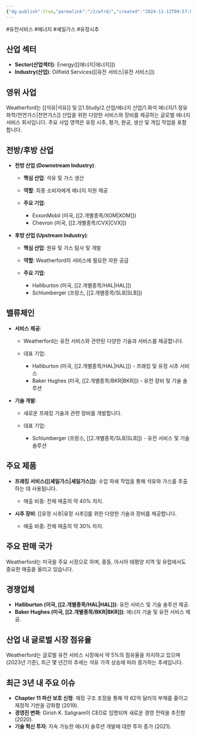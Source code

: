 ```yaml
---
{"dg-publish":true,"permalink":"/2/wfrd/","created":"2024-11-12T09:57:03.824+09:00","updated":"2025-07-29T21:37:05.385+09:00"}
---
```


#유전서비스 #에너지 #셰일가스 #유정시추 

## 산업 섹터

- **Sector(산업섹터)**: Energy([[에너지\|에너지]])
- **Industry(산업)**: Oilfield Services([[유전 서비스\|유전 서비스]])

## 영위 사업

Weatherford는 [[석유\|석유]] 및 [[1.Study/2.산업/에너지 산업/1.화석 에너지/1.정유화학/천연가스\|천연가스]] 산업을 위한 다양한 서비스와 장비를 제공하는 글로벌 에너지 서비스 회사입니다. 주요 사업 영역은 유정 시추, 평가, 완공, 생산 및 개입 작업을 포함합니다.

## 전방/후방 산업

- **전방 산업 (Downstream Industry)**:
    
    - **핵심 산업**: 석유 및 가스 생산
    - **역할**: 최종 소비자에게 에너지 자원 제공
    - **주요 기업**:
        
        - ExxonMobil (미국, [[2.개별종목/XOM\|XOM]])
        - Chevron (미국, [[2.개별종목/CVX\|CVX]])
        
    
- **후방 산업 (Upstream Industry)**:
    
    - **핵심 산업**: 원유 및 가스 탐사 및 개발
    - **역할**: Weatherford의 서비스에 필요한 자원 공급
    - **주요 기업**:
        
        - Halliburton (미국, [[2.개별종목/HAL\|HAL]])
        - Schlumberger (프랑스, [[2.개별종목/SLB\|SLB]])
        
    

## 밸류체인

- **서비스 제공**:
    
    - Weatherford는 유전 서비스와 관련된 다양한 기술과 서비스를 제공합니다.
    - 대표 기업:
        
        - Halliburton (미국, [[2.개별종목/HAL\|HAL]]) - 프래킹 및 유정 시추 서비스
        - Baker Hughes (미국, [[2.개별종목/BKR\|BKR]]) - 유전 장비 및 기술 솔루션
        
    
- **기술 개발**:
    
    - 새로운 프래킹 기술과 관련 장비를 개발합니다.
    - 대표 기업:
        
        - Schlumberger (프랑스, [[2.개별종목/SLB\|SLB]]) - 유전 서비스 및 기술 솔루션
        
    

## 주요 제품

- **프래킹 서비스([[셰일가스\|셰일가스]])**: 수압 파쇄 작업을 통해 석유와 가스를 추출하는 데 사용됩니다.
    
    - 매출 비중: 전체 매출의 약 40% 차지.
    
- **시추 장비**: [[유정 시추\|유정 시추]]를 위한 다양한 기술과 장비를 제공합니다.
    
    - 매출 비중: 전체 매출의 약 30% 차지.
    

## 주요 판매 국가

Weatherford는 미국을 주요 시장으로 하며, 중동, 아시아 태평양 지역 및 유럽에서도 중요한 매출을 올리고 있습니다.

## 경쟁업체

- **Halliburton (미국, [[2.개별종목/HAL\|HAL]])**: 유전 서비스 및 기술 솔루션 제공.
- **Baker Hughes (미국, [[2.개별종목/BKR\|BKR]])**: 에너지 기술 및 유전 서비스 제공.

## 산업 내 글로벌 시장 점유율

Weatherford는 글로벌 유전 서비스 시장에서 약 5%의 점유율을 차지하고 있으며(2023년 기준), 최근 몇 년간의 추세는 석유 가격 상승에 따라 증가하는 추세입니다.

## 최근 3년 내 주요 이슈

- **Chapter 11 파산 보호 신청**: 재정 구조 조정을 통해 약 62억 달러의 부채를 줄이고 재정적 기반을 강화함 (2019).
- **경영진 변화**: Girish K. Saligram이 CEO로 임명되며 새로운 경영 전략을 추진함 (2020).
- **기술 혁신 투자**: 지속 가능한 에너지 솔루션 개발에 대한 투자 증가 (2021).